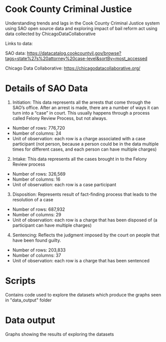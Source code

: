 # Cook County Criminal Justice
Understanding trends and lags in the Cook County Criminal Justice system using SAO open source data and exploring impact of bail reform act using data collected by ChicagoDataCollaborative

Links to data:

SAO data: https://datacatalog.cookcountyil.gov/browse?tags=state%27s%20attorney%20case-level&sortBy=most_accessed

Chicago Data Collaborative: https://chicagodatacollaborative.org/

# Details of SAO Data
1) Initiation: This data represents all the arrests that come through the SAO’s office. After an arrest is made, there are a number of ways it can turn into a “case” in court. This usually happens through a process called Felony Review Process, but not always.
* Number of rows: 776,720
* Number of columns: 24
* Unit of observation: each row is a charge associated with a case participant (not person, because a person could be in the data multiple times for different cases, and each person can have
multiple charges)

2)	Intake: This data represents all the cases brought in to the Felony Review process

* Number of rows: 326,569
* Number of columns: 16
* Unit of observation: each row is a case participant

3)	Disposition: Represents result of fact-finding process that leads to the resolution of a case
* Number of rows: 687,932
* Number of columns: 29
* Unit of observation: each row is a charge that has been disposed of (a participant can have multiple charges)

4)	Sentencing: Reflects the judgment imposed by the court on people that have been found guilty.
* Number of rows: 203,833
* Number of columns: 37 
* Unit of observation: each row is a charge that has been sentenced


# Scripts
Contains code used to explore the datasets which produce the graphs seen in "data_output" folder

# Data output
Graphs showing the results of exploring the datasets